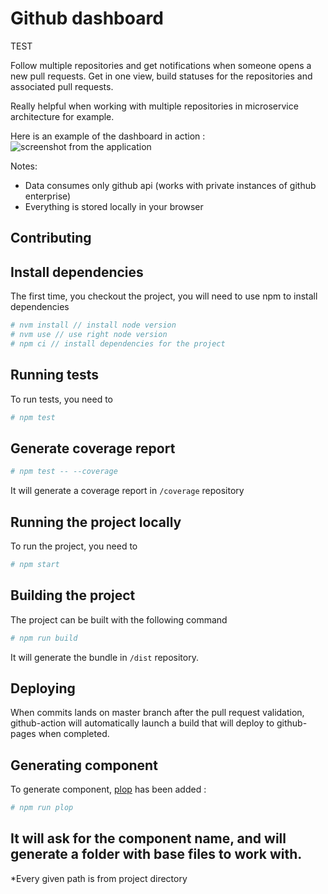# Github dashboard

TEST

Follow multiple repositories and get notifications when someone opens a new pull requests.
Get in one view, build statuses for the repositories and associated pull requests.

Really helpful when working with multiple repositories in microservice architecture for example.

Here is an example of the dashboard in action :
![screenshot from the application](documentation/screenshot.png)

Notes:
* Data consumes only github api (works with private instances of github enterprise)
* Everything is stored locally in your browser

## Contributing

## Install dependencies

The first time, you checkout the project, you will need to use npm to install dependencies

```bash
# nvm install // install node version
# nvm use // use right node version
# npm ci // install dependencies for the project
```

## Running tests

To run tests, you need to
```bash
# npm test
```

## Generate coverage report

```bash
# npm test -- --coverage
```
It will generate a coverage report in `/coverage` repository

## Running the project locally

To run the project, you need to
```bash
# npm start
```

## Building the project

The project can be built with the following command
```bash
# npm run build
```

It will generate the bundle in `/dist` repository.

## Deploying

When commits lands on master branch after the pull request validation, github-action
will automatically launch a build that will deploy to github-pages when completed.

## Generating component

To generate component, [plop](https://github.com/amwmedia/plop) has been added :
```bash
# npm run plop
```

It will ask for the component name, and will generate a folder with base files to work with.
--

*Every given path is from project directory
